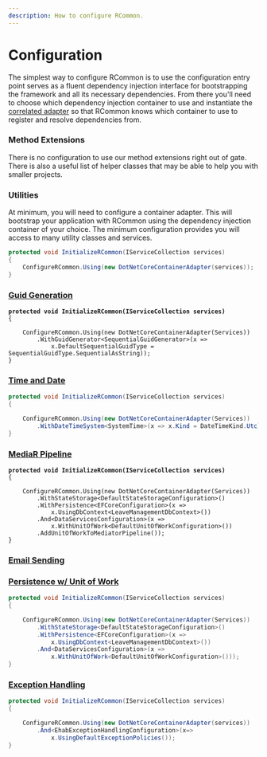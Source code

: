 ```yaml
---
description: How to configure RCommon.
---
```


# Configuration

The simplest way to configure RCommon is to use the configuration entry point serves as a fluent dependency injection interface for bootstrapping the framework and all its necessary dependencies. From there you'll need to choose which dependency injection container to use and instantiate the [correlated adapter](../../../v1/fundamentals/dependency-injection/di-providers/) so that RCommon knows which container to use to register and resolve dependencies from.&#x20;

### Method Extensions

There is no configuration to use our method extensions right out of gate. There is also a useful list of helper classes that may be able to help you with smaller projects.&#x20;

### Utilities

At minimum, you will need to configure a container adapter. This will bootstrap your application with RCommon using the dependency injection container of your choice. The minimum configuration provides you will access to many utility classes and services.&#x20;

```csharp
protected void InitializeRCommon(IServiceCollection services)
{
    ConfigureRCommon.Using(new DotNetCoreContainerAdapter(services));
}
```

### [Guid Generation](../../../v1/infrastructure/guid-generation.md)

<pre class="language-csharp"><code class="lang-csharp"><strong>protected void InitializeRCommon(IServiceCollection services)
</strong>{

    ConfigureRCommon.Using(new DotNetCoreContainerAdapter(Services))
        .WithGuidGenerator&#x3C;SequentialGuidGenerator>(x => 
            x.DefaultSequentialGuidType = SequentialGuidType.SequentialAsString));
}
</code></pre>

### [Time and Date](../../../v1/infrastructure/time-and-date.md)

```csharp
protected void InitializeRCommon(IServiceCollection services)
{

    ConfigureRCommon.Using(new DotNetCoreContainerAdapter(Services))
        .WithDateTimeSystem<SystemTime>(x => x.Kind = DateTimeKind.Utc));
}
```

### [MediaR Pipeline](../../../v1/fundamentals/design-patterns/mediator.md)

<pre class="language-csharp"><code class="lang-csharp"><strong>protected void InitializeRCommon(IServiceCollection services)
</strong>{

    ConfigureRCommon.Using(new DotNetCoreContainerAdapter(Services))
        .WithStateStorage&#x3C;DefaultStateStorageConfiguration>()
        .WithPersistence&#x3C;EFCoreConfiguration>(x =>
            x.UsingDbContext&#x3C;LeaveManagementDbContext>())
        .And&#x3C;DataServicesConfiguration>(x =>
            x.WithUnitOfWork&#x3C;DefaultUnitOfWorkConfiguration>())
        .AddUnitOfWorkToMediatorPipeline());
}
</code></pre>

### [Email Sending](../../../v1/infrastructure/emailing/)



### [Persistence w/ Unit of Work](../../../v1/fundamentals/persistence/)

```csharp
protected void InitializeRCommon(IServiceCollection services)
{

    ConfigureRCommon.Using(new DotNetCoreContainerAdapter(Services))
        .WithStateStorage<DefaultStateStorageConfiguration>()
        .WithPersistence<EFCoreConfiguration>(x =>
            x.UsingDbContext<LeaveManagementDbContext>())
        .And<DataServicesConfiguration>(x =>
            x.WithUnitOfWork<DefaultUnitOfWorkConfiguration>()));
}
```

### [Exception Handling](../../../v1/fundamentals/exception-handling/)

```csharp
protected void InitializeRCommon(IServiceCollection services)
{

    ConfigureRCommon.Using(new DotNetCoreContainerAdapter(services))
        .And<EhabExceptionHandlingConfiguration>(x=>
            x.UsingDefaultExceptionPolicies());
}
```

